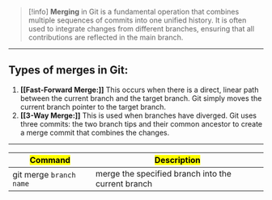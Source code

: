 > [!info]
> **Merging** in Git is a fundamental operation that combines multiple sequences of commits into one unified history. It is often used to integrate changes from different branches, ensuring that all contributions are reflected in the main branch.

---

## Types of merges in Git:

1. **[[Fast-Forward Merge:]]** This occurs when there is a direct, linear path between the current branch and the target branch. Git simply moves the current branch pointer to the target branch.
2. **[[3-Way Merge:]]** This is used when branches have diverged. Git uses three commits: the two branch tips and their common ancestor to create a merge commit that combines the changes.

---

| <mark class="hltr-g">Command</mark> | <mark class="hltr-b">Description</mark>            |
| ----------------------------------- | -------------------------------------------------- |
| git merge `branch name`             | merge the specified branch into the current branch |

